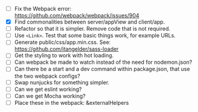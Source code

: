 - [ ] Fix the Webpack error: https://github.com/webpack/webpack/issues/904
- [x] Find commonalities between server/appView and client/app.
- [ ] Refactor so that it is simpler. Remove code that is not required.
- [ ] Use `<Link>`. Test that some basic things work, for example URLs.
- [ ] Generate public/css/app.min.css. See: https://github.com/jtangelder/sass-loader
- [ ] Get the styling to work with hot loading.
- [ ] Can webpack be made to watch instead of the need for nodemon.json?
- [ ] Can there be a start and a dev command within package.json, that use the two webpack configs?
- [ ] Swap nunjucks for something simpler.
- [ ] Can we get eslint working?
- [ ] Can we get Mocha working?
- [ ] Place these in the webpack: &externalHelpers

